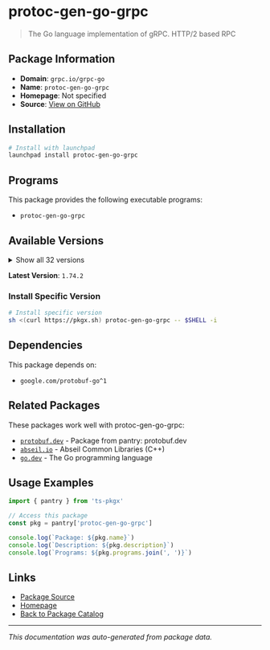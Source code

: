 # protoc-gen-go-grpc

> The Go language implementation of gRPC. HTTP/2 based RPC

## Package Information

- **Domain**: `grpc.io/grpc-go`
- **Name**: `protoc-gen-go-grpc`
- **Homepage**: Not specified
- **Source**: [View on GitHub](https://github.com/pkgxdev/pantry/tree/main/projects/grpc.io/grpc-go/package.yml)

## Installation

```bash
# Install with launchpad
launchpad install protoc-gen-go-grpc
```

## Programs

This package provides the following executable programs:

- `protoc-gen-go-grpc`

## Available Versions

<details>
<summary>Show all 32 versions</summary>

- `1.74.2`, `1.74.1`, `1.74.0`, `1.73.0`, `1.72.2`
- `1.72.1`, `1.72.0`, `1.71.3`, `1.71.2`, `1.71.1`
- `1.71.0`, `1.70.0`, `1.69.4`, `1.69.3`, `1.69.2`
- `1.69.0`, `1.68.2`, `1.68.1`, `1.68.0`, `1.67.3`
- `1.67.2`, `1.67.1`, `1.67.0`, `1.66.3`, `1.66.2`
- `1.66.0`, `1.65.1`, `1.65.0`, `1.64.1`, `1.64.0`
- `1.63.3`, `1.63.2`

</details>

**Latest Version**: `1.74.2`

### Install Specific Version

```bash
# Install specific version
sh <(curl https://pkgx.sh) protoc-gen-go-grpc -- $SHELL -i
```

## Dependencies

This package depends on:

- `google.com/protobuf-go^1`

## Related Packages

These packages work well with protoc-gen-go-grpc:

- [`protobuf.dev`](../../protobuf.dev/index.md) - Package from pantry: protobuf.dev
- [`abseil.io`](../../abseil.io/index.md) - Abseil Common Libraries (C++)
- [`go.dev`](../../go.dev/index.md) - The Go programming language

## Usage Examples

```typescript
import { pantry } from 'ts-pkgx'

// Access this package
const pkg = pantry['protoc-gen-go-grpc']

console.log(`Package: ${pkg.name}`)
console.log(`Description: ${pkg.description}`)
console.log(`Programs: ${pkg.programs.join(', ')}`)
```

## Links

- [Package Source](https://github.com/pkgxdev/pantry/tree/main/projects/grpc.io/grpc-go/package.yml)
- [Homepage](#)
- [Back to Package Catalog](../../../package-catalog.md)

---

*This documentation was auto-generated from package data.*
